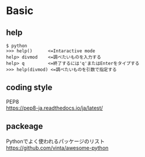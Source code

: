 # Basic

## help

	$ python
	>>> help()		<=Intaractive mode
	help> divmod	<=調べたいものを入力する
	help> q			<=終了するには'q'またはEnterをタイプする
	>>> help(divmod) <=調べたいものを引数で指定する

## coding style

PEP8  
https://pep8-ja.readthedocs.io/ja/latest/

## packeage

Pythonでよく使われるパッケージのリスト  
https://github.com/vinta/awesome-python


